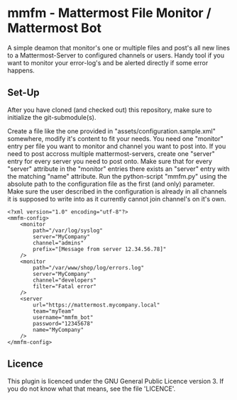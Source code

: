 mmfm - Mattermost File Monitor / Mattermost Bot
===================================

A simple deamon that monitor's one or multiple files and post's all new lines to a Mattermost-Server to configured
channels or users. Handy tool if you want to monitor your error-log's and be alerted directly if some error happens.

## Set-Up

After you have cloned (and checked out) this repository, make sure to initialize the git-submodule(s).

Create a file like the one provided in "assets/configuration.sample.xml" somewhere, modify it's content to fit your
needs. You need one "monitor" entry per file you want to monitor and channel you want to post into. If you need to post
accross multiple mattermost-servers, create one "server" entry for every server you need to post onto. Make sure that
for every "server" attribute in the "monitor" entries there exists an "server" entry with the matching "name" attribute.
Run the python-script "mmfm.py" using the absolute path to the configuration file as the first (and only) parameter.
Make sure the user described in the configuration is already in all channels it is supposed to write into as it
currently cannot join channel's on it's own.

```
<?xml version="1.0" encoding="utf-8"?>
<mmfm-config>
    <monitor
        path="/var/log/syslog"
        server="MyCompany"
        channel="admins"
        prefix="[Message from server 12.34.56.78]"
    />
    <monitor
        path="/var/www/shop/log/errors.log"
        server="MyCompany"
        channel="developers"
        filter="Fatal error"
    />
    <server
        url="https://mattermost.mycompany.local"
        team="myTeam"
        username="mmfm_bot"
        password="12345678"
        name="MyCompany"
    />
</mmfm-config>
```

## Licence

This plugin is licenced under the GNU General Public Licence version 3.
If you do not know what that means, see the file 'LICENCE'.
